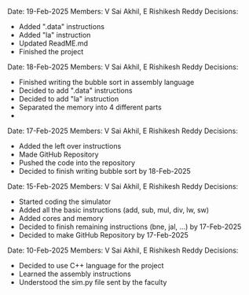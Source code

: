 Date: 19-Feb-2025
Members: V Sai Akhil, E Rishikesh Reddy
Decisions:
- Added ".data" instructions
- Added "la" instruction
- Updated ReadME.md
- Finished the project

Date: 18-Feb-2025
Members: V Sai Akhil, E Rishikesh Reddy
Decisions:
- Finished writing the bubble sort in assembly language
- Decided to add ".data" instructions 
- Decided to add "la" instruction 
- Separated the memory into 4 different parts
- 

Date: 17-Feb-2025
Members: V Sai Akhil, E Rishikesh Reddy
Decisions:
- Added the left over instructions
- Made GitHub Repository 
- Pushed the code into the repository
- Decided to finish writing bubble sort by 18-Feb-2025

Date: 15-Feb-2025
Members: V Sai Akhil, E Rishikesh Reddy
Decisions:
- Started coding the simulator
- Added all the basic instructions (add, sub, mul, div, lw, sw)
- Added cores and memory
- Decided to finish remaining instructions (bne, jal, ...) by 17-Feb-2025
- Decided to make GitHub Repository by 17-Feb-2025


Date: 10-Feb-2025
Members: V Sai Akhil, E Rishikesh Reddy
Decisions: 
- Decided to use C++ language for the project
- Learned the assembly instructions
- Understood the sim.py file sent by the faculty
